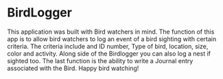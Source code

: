 # BirdLogger
This application was built with Bird watchers in mind. 
The function of this app is to allow bird watchers to log an event of a bird sighting with certain criteria. 
The criteria include and ID number, Type of bird, location, size, color and activity. 
Along side of the Birdlogger you can also log a nest if sighted too. 
The last function is the ability to write a Journal entry associated with the Bird.
Happy bird watching!
